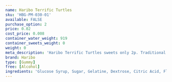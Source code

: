```yaml
---
name: Haribo Terrific Turtles
sku: 'HBG-PM-030-01'
available: FALSE
purchase_option: 2
price: 0.02
cost_price: 0.008
container_water_weight: 919
container_sweets_weight: 0
weight: 0
meta_description: 'Haribo Terrific Turtles sweets only 2p. Traditional sweets and more at Humbugs Confectionery Store. Specialists in satisfying your sweet tooth!'
brand: Haribo
type: [Gummy]
free: [Alcohol]
ingredients: 'Glucose Syrup, Sugar, Gelatine, Dextrose, Citric Acid, Flavouring, Fruit and Plant Concentrates: Apple, Kiwi, Lemon, MangoNettle, Orange, Passion Fruit, Spinach; Colour: Copper Complexes of Chlorophyll, Glazing Agents: Vegetable Oil, BeeswaxCarnauba Wax; Invert Sugar Syrup, Fruit Extract: Carob'
---
```

